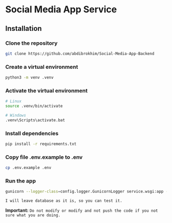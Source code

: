 # Social Media App Service

## Installation

### Clone the repository

```bash
git clone https://github.com/abdibrokhim/Social-Media-App-Backend
```

### Create a virtual environment

```bash
python3 -m venv .venv
```

### Activate the virtual environment

```bash
# Linux
source .venv/bin/activate

# Windows
.venv\Scripts\activate.bat
```

### Install dependencies

```bash
pip install -r requirements.txt
```

### Copy file .env.example to .env

```bash
cp .env.example .env
```

### Run the app

```bash
gunicorn --logger-class=config.logger.GunicornLogger service.wsgi:app --bind 0.0.0.0:8000 --workers=1
```

`I will leave database as it is, so you can test it.`

**Important:** `Do not modify or modify and not push the code if you not sure what you are doing.`
